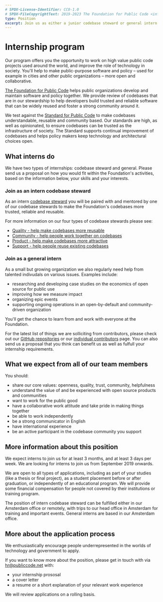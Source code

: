 ```yaml
---
# SPDX-License-Identifier: CC0-1.0
# SPDX-FileCopyrightText: 2019-2023 The Foundation for Public Code <info@publiccode.net>
type: Position
excerpt: Join us as either a junior codebase steward or general intern (Flexible, Amsterdam or remote)
---
```


# Internship program

Our program offers you the opportunity to work on high value public code projects used around the world, and improve the role of technology in society. You'll help to make public-purpose software and policy – used for example in cities and other public organizations – more open and collaborative.

[The Foundation for Public Code](https://publiccode.net) helps public organizations develop and maintain software and policy together. We provide review of codebases that are in our stewardship to help developers build trusted and reliable software that can be widely reused and foster a strong community around it.

We test against the [Standard for Public Code](https://standard.publiccode.net/) to make codebases understandable, reusable and community based. Our standards are high, as well as opinionated, to ensure codebases can be trusted as the infrastructure of society. The Standard supports continual improvement of codebases and helps policy makers keep technology and architectural choices open.

## What interns do

We have two types of internships: codebase steward and general. Please send us a proposal on how you would fit within the Foundation's activities, based on the information below, your skills and your interests.

### Join as an intern codebase steward

As an intern [codebase steward](https://publiccode.net/codebase-stewardship/) you will be paired with and mentored by one of our codebase stewards to make the Foundation's codebases more trusted, reliable and reusable.

For more information on our four types of codebase stewards please see:

* [Quality - help make codebases more reusable](quality.md)
* [Community - help people work together on codebases](community.md)
* [Product - help make codebases more attractive](product-marketing.md)
* [Support - help people reuse existing codebases](support.md)

### Join as a general intern

As a small but growing organization we also regularly need help from talented indivudals on various issues. Examples include:

* researching and developing case studies on the economics of open source for public use
* improving how we measure impact
* organizing epic events
* supporting ongoing operations in an open-by-default and community-driven organization

You'll get the chance to learn from and work with everyone at the Foundation.

For the latest list of things we are solliciting from contributors, please check out our [GitHub repositories](https://github.com/publiccodenet) or our [individual contributors](https://about.publiccode.net/contributor-guides/for-individuals) page. You can also send us  a proposal that you think can benefit us as well as fulfull your internship requirements.

## What we expect from all of our team members

You should:

* share our core values: openness, quality, trust, community, helpfulness
* understand the value of and be experienced with open source products and communities
* want to work for the public good
* have a collaborative work attitude and take pride in making things together
* be able to work independently
* be a strong communicator in English
* have international experience
* be an active participant in the codebase community you support

## More information about this position

We expect interns to join us for at least 3 months, and at least 3 days per week. We are looking for interns to join us from September 2019 onwards.

We are open to all types of applications, including as part of your studies (like a thesis or final project), as a student placement before or after graduation, or independently of an educational program. We will provide some financial compensation for people not covered by their institutions or training program.

The position of intern codebase steward can be fulfilled either in our Amsterdam office or remotely, with trips to our head office in Amsterdam for training and important events. General interns are based in our Amsterdam office.

## More about the application process

We enthusiastically encourage people underrepresented in the worlds of technology and government to apply.

If you want to know more about the position, please get in touch with via hr@publiccode.net with:

* your internship prososal
* a cover letter
* a resume or a short explanation of your relevant work experience

We will review applications on a rolling basis.
